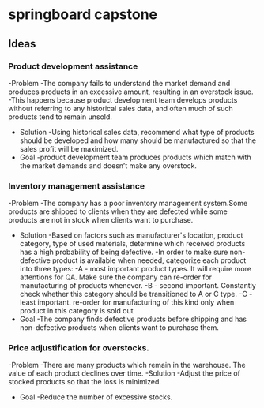 # springboard capstone

## Ideas 

### Product development assistance

-Problem
    -The company fails to understand the market demand and produces products in an excessive amount, resulting in an overstock issue.
    -This happens because product development team develops products without referring to any historical sales data, and often much of such products tend to remain unsold.
- Solution
    -Using historical sales data, recommend what type of products should be developed and how many should be manufactured so that the sales profit will be maximized. 
- Goal
    -product development team produces products which match with the market demands and doesn’t make any overstock.

### Inventory management assistance

-Problem
    -The company has a poor inventory management system.Some products are shipped to clients when they are defected while some products are not in stock when clients want to purchase. 
- Solution
    -Based on factors such as manufacturer's location, product category, type of used materials, determine which received products has a high probability of being defective.
    -In order to make sure non-defective product is available when needed, categorize each product into three types: 
      -A - most important product types. It will require more attentions for QA. Make sure the company can re-order for manufacturing of products whenever.
      -B - second important. Constantly check whether this category should be transitioned to A or C type.
      -C - least important.  re-order for manufacturing of this kind only when product in this category is sold out
- Goal
    -The company finds defective products before shipping and has non-defective products when clients want to purchase them.


### Price adjustification for overstocks. 
-Problem
    -There are many products which remain in the warehouse.  The value of each product declines over time.
-Solution
    -Adjust the price of stocked products so that the loss is minimized.  
- Goal
    -Reduce the number of excessive stocks.



